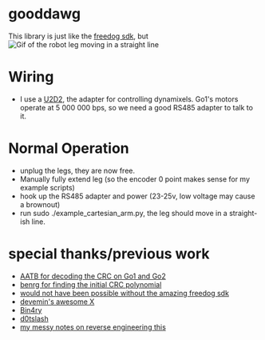 # gooddawg
This library is just like the [freedog sdk](https://github.com/Bin4ry/free-dog-sdk), but 
![Gif of the robot leg moving in a straight line](ik_leg.gif)

# Wiring
- I use a [U2D2](https://www.robotis.us/u2d2/), the adapter for controlling dynamixels. Go1's motors operate at 5 000 000 bps, so we need a good RS485 adapter to talk to it.

# Normal Operation
- unplug the legs, they are now free.
- Manually fully extend leg (so the encoder 0 point makes sense for my example scripts)
- hook up the RS485 adapter and power (23-25v, low voltage may cause a brownout)
- run sudo ./example_cartesian_arm.py, the leg should move in a straight-ish line. 

# special thanks/previous work
- [AATB for decoding the CRC on Go1 and Go2](https://github.com/aatb-ch/unitree_crc)
- [benrg for finding the initial CRC polynomial](https://crypto.stackexchange.com/questions/113287/do-i-have-any-hope-of-decoding-this-crc/113310#113310)
- [would not have been possible without the amazing freedog sdk](https://github.com/Bin4ry/free-dog-sdk)
- [devemin's awesome X](x.com/devemin/)
- [Bin4ry](https://github.com/Bin4ry)
- [d0tslash](https://x.com/d0tslash)
- [my messy notes on reverse engineering this](https://github.com/imcnanie/gooddog) 